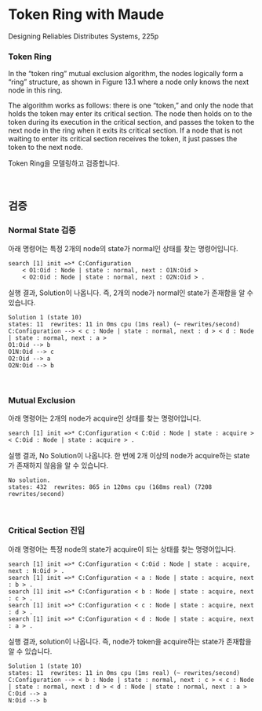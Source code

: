 # Token Ring with Maude
Designing Reliables Distributes Systems, 225p

### Token Ring
In the “token ring” mutual exclusion algorithm, the nodes logically form a “ring” structure, as shown in Figure 13.1 where a node only knows the next node in this ring.

The algorithm works as follows: there is one “token,” and only the node that holds the token may enter its critical section. The node then holds on to the token during its execution in the critical section, and passes the token to the next node in the ring when it exits its critical section. If a node that is not waiting to enter its critical section receives the token, it just passes the token to the next node.

Token Ring을 모델링하고 검증합니다.

<br>

## 검증
### Normal State 검증
아래 명령어는 특정 2개의 node의 state가 normal인 상태를 찾는 명령어입니다.
```
search [1] init =>* C:Configuration
    < O1:Oid : Node | state : normal, next : O1N:Oid >
    < O2:Oid : Node | state : normal, next : O2N:Oid > .
```

실행 결과, Solution이 나옵니다. 즉, 2개의 node가 normal인 state가 존재함을 알 수 있습니다.
```
Solution 1 (state 10)
states: 11  rewrites: 11 in 0ms cpu (1ms real) (~ rewrites/second)
C:Configuration --> < c : Node | state : normal, next : d > < d : Node | state : normal, next : a >
O1:Oid --> b
O1N:Oid --> c
O2:Oid --> a
O2N:Oid --> b
```

<br>

### Mutual Exclusion
아래 명령어는 2개의 node가 acquire인 상태를 찾는 명령어입니다.
```
search [1] init =>* C:Configuration < C:Oid : Node | state : acquire > < C:Oid : Node | state : acquire > .
```

실행 결과, No Solution이 나옵니다. 한 번에 2개 이상의 node가 acquire하는 state가 존재하지 않음을 알 수 있습니다.
```
No solution.
states: 432  rewrites: 865 in 120ms cpu (168ms real) (7208 rewrites/second)
```

<br>

### Critical Section 진입
아래 명령어는 특정 node의 state가 acquire이 되는 상태를 찾는 명령어입니다.
```
search [1] init =>* C:Configuration < C:Oid : Node | state : acquire, next : N:Oid > .
search [1] init =>* C:Configuration < a : Node | state : acquire, next : b > .
search [1] init =>* C:Configuration < b : Node | state : acquire, next : c > .
search [1] init =>* C:Configuration < c : Node | state : acquire, next : d > .
search [1] init =>* C:Configuration < d : Node | state : acquire, next : a > .
```

실행 결과, solution이 나옵니다. 즉, node가 token을 acquire하는 state가 존재함을 알 수 있습니다.
```
Solution 1 (state 10)
states: 11  rewrites: 11 in 0ms cpu (1ms real) (~ rewrites/second)
C:Configuration --> < b : Node | state : normal, next : c > < c : Node | state : normal, next : d > < d : Node | state : normal, next : a >
C:Oid --> a
N:Oid --> b
```